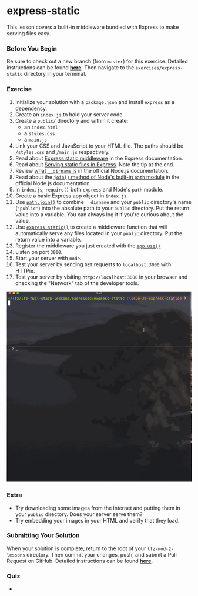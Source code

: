 # express-static

This lesson covers a built-in middleware bundled with Express to make serving files easy.

### Before You Begin

Be sure to check out a new branch (from `master`) for this exercise. Detailed instructions can be found [**here**](../../guides/before-each-exercise.md). Then navigate to the `exercises/express-static` directory in your terminal.

### Exercise

1. Initialize your solution with a `package.json` and install `express` as a dependency.
1. Create an `index.js` to hold your server code.
1. Create a `public/` directory and within it create:
    - an `index.html`
    - a `styles.css`
    - a `main.js`
1. Link your CSS and JavaScript to your HTML file. The paths should be `/styles.css` and `/main.js` respectively.
1. Read about [Express static middleware](https://expressjs.com/en/4x/api.html#express.static) in the Express documentation.
1. Read about [Serving static files in Express](http://expressjs.com/en/starter/static-files.html). Note the tip at the end.
1. Review [what `__dirname` is](https://nodejs.org/docs/latest-v10.x/api/modules.html#modules_dirname) in the official Node.js documentation.
1. Read about the [`join()` method of Node's built-in `path` module](https://nodejs.org/docs/latest-v10.x/api/path.html#path_path_join_paths) in the official Node.js documentation.
1. In `index.js`, `require()` both `express` and Node's `path` module.
1. Create a basic Express app object in `index.js`.
1. Use [`path.join()`](https://nodejs.org/docs/latest-v10.x/api/path.html#path_path_join_paths) to combine `__dirname` and your `public` directory's name (`'public'`) into the absolute path to your `public` directory. Put the return value into a variable. You can always log it if you're curious about the value.
1. Use [`express.static()`](https://expressjs.com/en/4x/api.html#express.static) to create a middleware function that will automatically serve any files located in your `public` directory. Put the return value into a variable.
1. Register the middleware you just created with the [`app.use()`](https://expressjs.com/en/4x/api.html#app.use)
1. Listen on port `3000`.
1. Start your server with `node`.
1. Test your server by sending `GET` requests to `localhost:3000` with HTTPie.
1. Test your server by visiting `http://localhost:3000` in your browser and checking the "Network" tab of the developer tools.

<p align="middle">
  <img src="images/express-static.gif">
</p>

### Extra

- Try downloading some images from the internet and putting them in your `public` directory. Does your server serve them?
- Try embedding your images in your HTML and verify that they load.

### Submitting Your Solution

When your solution is complete, return to the root of your `lfz-mod-2-lessons` directory. Then commit your changes, push, and submit a Pull Request on GitHub. Detailed instructions can be found [**here**](../../guides/after-each-exercise.md).

### Quiz

-
